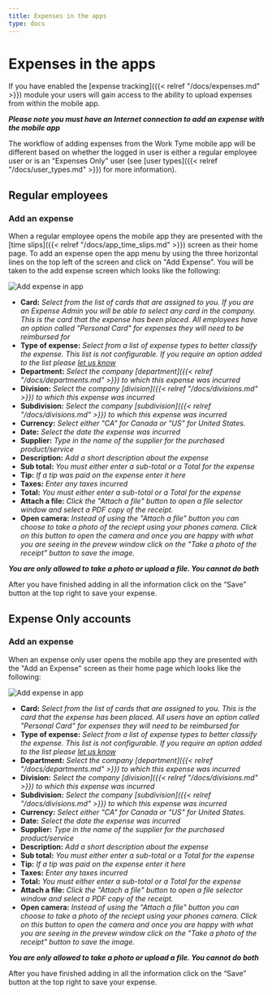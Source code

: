 ```yaml
---
title: Expenses in the apps
type: docs
---
```


# Expenses in the apps

If you have enabled the [expense tracking]({{< relref "/docs/expenses.md" >}}) module your users will gain access to the ability to upload expenses from within the mobile app.

_**Please note you must have an Internet connection to add an expense with the mobile app**_

The workflow of adding expenses from the Work Tyme mobile app will be different based on whether the logged in user is either a regular employee user or is an "Expenses Only" user (see [user types]({{< relref "/docs/user_types.md" >}}) for more information).

## Regular employees

### Add an expense

When a regular employee opens the mobile app they are presented with the [time slips]({{< relref "/docs/app_time_slips.md" >}}) screen as their home page. To add an expense open the app menu by using the three horizontal lines on the top left of the screen and click on "Add Expense". You will be taken to the add expense screen which looks like the following:

![Add expense in app](/docs/img/add_expense_app.png)

* **Card:** _Select from the list of cards that are assigned to you. If you are an Expense Admin you will be able to select any card in the company. This is the card that the expense has been placed. All employees have an option called "Personal Card" for expenses they will need to be reimbursed for_
* **Type of expense:** _Select from a list of expense types to better classify the expense. This list is not configurable. If you require an option added to the list please [let us know](https://worktyme.ca/#contact)_
* **Department:** _Select the company [department]({{< relref "/docs/departments.md" >}}) to which this expense was incurred_
* **Division:** _Select the company [division]({{< relref "/docs/divisions.md" >}}) to which this expense was incurred_
* **Subdivision:** _Select the company [subdivision]({{< relref "/docs/divisions.md" >}}) to which this expense was incurred_
* **Currency:** _Select either "CA" for Canada or "US" for United States._
* **Date:** _Select the date the expense was incurred_
* **Supplier:** _Type in the name of the supplier for the purchased product/service_
* **Description:** _Add a short description about the expense_
* **Sub total:** _You must either enter a sub-total or a Total for the expense_
* **Tip:** _If a tip was paid on the expense enter it here_
* **Taxes:** _Enter any taxes incurred_
* **Total:** _You must either enter a sub-total or a Total for the expense_
* **Attach a file:** _Click the "Attach a file" button to open a file selector window and select a PDF copy of the receipt._
* **Open camera:** _Instead of using the "Attach a file" button you can choose to take a photo of the reciept using your phones camera. Click on this button to open the camera and once you are happy with what you are seeing in the prevew window click on the "Take a photo of the receipt" button to save the image._

_**You are only allowed to take a photo or upload a file. You cannot do both**_

After you have finished adding in all the information click on the “Save” button at the top right to save your expense.

## Expense Only accounts

### Add an expense

When an expense only user opens the mobile app they are presented with the "Add an Expense" screen as their home page which looks like the following:

![Add expense in app](/docs/img/add_expense_only_app.png)

* **Card:** _Select from the list of cards that are assigned to you. This is the card that the expense has been placed. All users have an option called "Personal Card" for expenses they will need to be reimbursed for_
* **Type of expense:** _Select from a list of expense types to better classify the expense. This list is not configurable. If you require an option added to the list please [let us know](https://worktyme.ca/#contact)_
* **Department:** _Select the company [department]({{< relref "/docs/departments.md" >}}) to which this expense was incurred_
* **Division:** _Select the company [division]({{< relref "/docs/divisions.md" >}}) to which this expense was incurred_
* **Subdivision:** _Select the company [subdivision]({{< relref "/docs/divisions.md" >}}) to which this expense was incurred_
* **Currency:** _Select either "CA" for Canada or "US" for United States._
* **Date:** _Select the date the expense was incurred_
* **Supplier:** _Type in the name of the supplier for the purchased product/service_
* **Description:** _Add a short description about the expense_
* **Sub total:** _You must either enter a sub-total or a Total for the expense_
* **Tip:** _If a tip was paid on the expense enter it here_
* **Taxes:** _Enter any taxes incurred_
* **Total:** _You must either enter a sub-total or a Total for the expense_
* **Attach a file:** _Click the "Attach a file" button to open a file selector window and select a PDF copy of the receipt._
* **Open camera:** _Instead of using the "Attach a file" button you can choose to take a photo of the reciept using your phones camera. Click on this button to open the camera and once you are happy with what you are seeing in the prevew window click on the "Take a photo of the receipt" button to save the image._

_**You are only allowed to take a photo or upload a file. You cannot do both**_

After you have finished adding in all the information click on the “Save” button at the top right to save your expense.